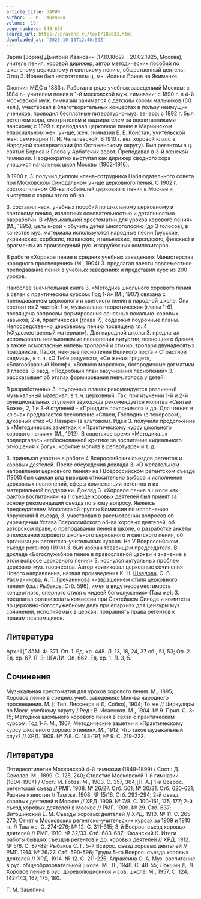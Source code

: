 ```yaml
---
article_title: ЗАРИН
author: Т. М. Зацепина
volume: '19'
page_numbers: 649-650
source_url: https://pravenc.ru/text/182633.html
downloaded_at: '2025-10-13T12:40:59Z'
---
```


Зари́н [Зорин] Дмитрий Иванович (17.10.1862? - 20.02.1925, Москва), учитель пения, хоровой дирижер, автор методических пособий по школьному церковному и светскому пению, общественный деятель. Отец З. Иоанн был настоятелем ц. мч. Иоанна Воина на Якиманке.

Окончил МДС в 1883 г. Работал в ряде учебных заведениий Москвы: с 1884 г.- учителем пения в 1-й московской муж. гимназии; с 1890 г. в 4-й московской муж. гимназии занимался с детским хором мальчиков (60 чел.), участвовал в благотворительных концертах в пользу неимущих учеников, проводил бесплатные литературно-муз. вечера; с 1892 г. был регентом хора, смотрителем и надзирателем за воспитанниками пансиона; с 1899 г. преподавал церковное пение в Мариинском епархиальном жен. уч-ще, жен. гимназии Е. Е. Констан, учительской жен. семинарии П. И. Чепелевской. В 1910 г. вел хоровой класс в Народной консерватории (по Остоженскому округу). Был регентом в ц. святых Бориса и Глеба у Арбатских ворот. Преподавал в 3-й женской гимназии. Неоднократно выступал как дирижер сводного хора учащихся начальных школ Москвы (1902-1916).

В 1900 г. З. получил диплом члена-сотрудника Наблюдательного совета при Московском Синодальном уч-ще церковного пения. С 1902 г. состоял членом Об-ва любителей церковного пения в Москве и выступал с хором этого об-ва.

З. составил неск. учебных пособий по школьному церковному и светскому пению, известных основательностью и детальностью разработки. В «Музыкальной хрестоматии для уроков хорового пения» (М., 1895), цель к-рой - обучить детей многоголосию (до 3 голосов), в качестве муз. материала используются народные песни (русские, украинские, сербские, испанские, итальянские, персидские, финские) и фрагменты из произведений рус. и зарубежных композиторов.

В работе «Хоровое пение в средних учебных заведениях Министерства народного просвещения» (М., 1904) З. предлагал ввести повсеместное преподавание пения в учебных заведениях и представил курс из 200 уроков.

Наиболее значительная книга З. «Методика школьного хорового пения в связи с практическим курсом: Год 1-й» (М., 1907) связана с преподаванием церковного и светского пения в народной школе. Она состоит из 2 частей: 1-я, музыкально-теоретическая (главы 1-6), посвящена вопросам формирования основных вокально-хоровых навыков; 2-я, практическая (глава 7), содержит поурочные планы. Непосредственно церковному пению посвящена гл. 4 («Художественный материал»). Для народной школы З. предлагал использовать неизменяемые песнопения литургии, всенощного бдения, а также осмогласные напевы тропарей и стихир, тропари двунадесятых праздников, Пасхи, нек-рые песнопения Великого поста и Страстной седмицы, в т. ч. «О Тебе радуется», «Се жених грядет», «Благообразный Иосиф», «Волною морскою», богородичные догматики 8 гласов. В разд. «Подробный план разучивания песнопений» З. рассказывает об этапах формирования певч. голоса у детей.

В разработанных З. поурочных планах рекомендуется различный музыкальный материал, в т. ч. церковный. Так, при изучении 1-й и 2-й функциональных ступеней звукоряда рекомендуется молитва «Святый Боже», 2, 1 и 3-й ступеней - «Приидите поклонимся» и др. Для чтения в ключах предлагается песнопение «Спаси, Господи» (в теноровом), духовный стих «О Лазаре» (в альтовом). Идеи З. получили продолжение в «Методических заметках к «Практическому курсу школьного хорового пения»» (М., 1912). В советское время «Методика...» подвергалась необоснованной критике за воспитание «идеального отношения к Богу», «обилие молитв в репертуаре» и т. д.

З. принимал участие в работе 4 Всероссийских съездов регентов и хоровых деятелей. После обсуждения доклада З. «О желательном направлении церковного пения» на I Всероссийском регентском съезде (1908) был сделан ряд выводов относительно выбора и исполнения церковных песнопений, сферы компетенции регентов и их материальной поддержки. Доклад З. «Хоровое пение в школе как фактор воспитания» на II съезде хоровых деятелей был принят за основу рекомендаций съезда по этому вопросу. Являясь председателем Московской группы Комиссии по исполнению поручений II съезда, З. участвовал в рассмотрении вопросов об учреждении Устава Всероссийского об-ва хоровых деятелей, об авторском праве, о преподавании пения в школе, о разработке анкеты о положении хорового школьного церковного и светского пения, об организации регентско-учительских курсов. На V Всероссийском съезде регентов (1914) З. был избран товарищем председателя. В докладе «Богослужебное пение в православной церкви и значение в этом вопросе церковного пения» З. коснулся актуальных проблем церковно-муз. творчества. Автор критиковал церковные сочинения Нового направления, назвал произведения К. Н. [Шведова](https://pravenc.ru/text/Шведова.html), С. В. [Рахманинова](https://pravenc.ru/text/Рахманинов.html), А. Т. [Гречанинова](https://pravenc.ru/text/Гречанинов.html) «извращением стиля церковного пения» (см.: Рыбаков. Стб. 596), имея в виду несовместимость концертного, оперного стиля с «идеей богослужения» (Там же). З. предлагал организовать комиссии при Святейшем Синоде и комитеты по церковно-богослужебному делу при епархиях для цензуры муз. сочинений, исполняемых в церкви, приравнять права регентов к правам псаломщиков.

## Литература

Арх.: ЦГИАМ. Ф. 371. Оп. 1. Ед. хр. 448. Л. 13, 18, 24, 37 об., 51, 53; Оп. 2. Ед. хр. 67. Л. 3; ЦГАЛИ. Оп. 662. Ед. хр. 1. Л. 3, 5.

## Сочинения

Музыкальная хрестоматия для уроков хорового пения. М., 1895; Хоровое пение в средних учеб. заведениях Мин-ва народного просвещения. М. [: Тип. Лисснера и Д. Собко], 1904; То же // Циркуляры по Моск. учебному округу / Ред.: В. Исаенков. М., 1904. № 9. Прил. С. 3-15; Методика школьного хорового пения в связи с практическим курсом: Год 1-й. М., 1907; Методические заметки к «Практическому курсу школьного хорового пения». М., 1912; Что такое музыкальный слух? // ХРД. 1909. № 7/8. С. 183-191; № 9. С. 219-222.

## Литература

Пятидесятилетие Московской 4-й гимназии (1849-1899) / Сост.: Д. Соколов. М., 1899. С. 125, 240; Столетие Московской 1-й гимназии (1804-1904) / Сост.: И. Гобза. М., 1903. С. 357, 364;[П. А.] 1-й Всерос. регентский съезд // РМГ. 1908. № 26/27. Стб. 561; № 30/31. Стб. 620-621; Разные известия // Там же. 1908. № 15/16. Стб. 293-294; 2-й съезд хоровых деятелей в Москве // ХРД. 1909. № 7/8. С. 100-161, 175, 177; 2-й съезд хоровых деятелей в Москве // РМГ. 1909. № 29. Стб. 637; Витошинский Е. М. Съезды хоровых деятелей // ХРД. 1910. № 11. С. 265-270; Отчет о Московских регентско-учительских курсах за 1909 и 1910 гг. // Там же. С. 274-276; № 12. С. 311-315; 3-й Всерос. съезд хоровых деятелей // РМГ. 1910. № 32/33. Стб. 683-687; Казанский К. Итоги работы бывших съездов регентов и др. хоровых деятелей // ХРД. 1912. № 5/6. С. 87-89; Рыбаков С. Г. 5-й Всерос. съезд хоровых деятелей // РМГ. 1914. № 26/27. Стб. 590-596; Труды 5-го Всерос. съезда хоровых деятелей // ХРД. 1914. № 12. С. 211-225; Апраксина О. А. Муз. воспитание в рус. общеобразовательной школе. М.; Л., 1948. С. 48-55; Локшин Д. Л. Хоровое пение в рус. дореволюционной и сов. школе. М., 1957. С. 124, 142-143, 167, 175, 180.

Т. М. Зацепина
